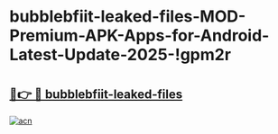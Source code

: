 # bubblebfiit-leaked-files-MOD-Premium-APK-Apps-for-Android-Latest-Update-2025-!gpm2r

# <h2><a href="https://yiopkq.esa.edu.pl?title=bubblebfiit-leaked-files&ref=gpm2r">🔗👉 🔴 bubblebfiit-leaked-files</a></h2>

[![acn](https://github.com/user-attachments/assets/0f9c940e-d8b0-45ae-aac7-cd30a18b3e1c)](https://yiopkq.esa.edu.pl?title=bubblebfiit-leaked-files&ref=gpm2r)


